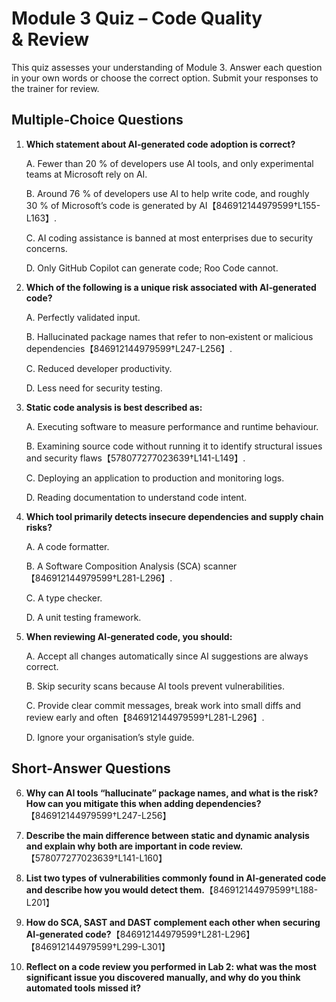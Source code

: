# Module 3 Quiz – Code Quality & Review

This quiz assesses your understanding of Module 3.  Answer each question in your own words or choose the correct option.  Submit your responses to the trainer for review.

## Multiple‑Choice Questions

1. **Which statement about AI‑generated code adoption is correct?**

   A. Fewer than 20 % of developers use AI tools, and only experimental teams at Microsoft rely on AI.

   B. Around 76 % of developers use AI to help write code, and roughly 30 % of Microsoft’s code is generated by AI【846912144979599†L155-L163】.

   C. AI coding assistance is banned at most enterprises due to security concerns.

   D. Only GitHub Copilot can generate code; Roo Code cannot.

2. **Which of the following is a unique risk associated with AI‑generated code?**

   A. Perfectly validated input.

   B. Hallucinated package names that refer to non‑existent or malicious dependencies【846912144979599†L247-L256】.

   C. Reduced developer productivity.

   D. Less need for security testing.

3. **Static code analysis is best described as:**

   A. Executing software to measure performance and runtime behaviour.

   B. Examining source code without running it to identify structural issues and security flaws【578077277023639†L141-L149】.

   C. Deploying an application to production and monitoring logs.

   D. Reading documentation to understand code intent.

4. **Which tool primarily detects insecure dependencies and supply chain risks?**

   A. A code formatter.

   B. A Software Composition Analysis (SCA) scanner【846912144979599†L281-L296】.

   C. A type checker.

   D. A unit testing framework.

5. **When reviewing AI‑generated code, you should:**

   A. Accept all changes automatically since AI suggestions are always correct.

   B. Skip security scans because AI tools prevent vulnerabilities.

   C. Provide clear commit messages, break work into small diffs and review early and often【846912144979599†L281-L296】.

   D. Ignore your organisation’s style guide.

## Short‑Answer Questions

6. **Why can AI tools “hallucinate” package names, and what is the risk?  How can you mitigate this when adding dependencies?**【846912144979599†L247-L256】

7. **Describe the main difference between static and dynamic analysis and explain why both are important in code review.**【578077277023639†L141-L160】

8. **List two types of vulnerabilities commonly found in AI‑generated code and describe how you would detect them.**【846912144979599†L188-L201】

9. **How do SCA, SAST and DAST complement each other when securing AI‑generated code?**【846912144979599†L281-L296】【846912144979599†L299-L301】

10. **Reflect on a code review you performed in Lab 2: what was the most significant issue you discovered manually, and why do you think automated tools missed it?**